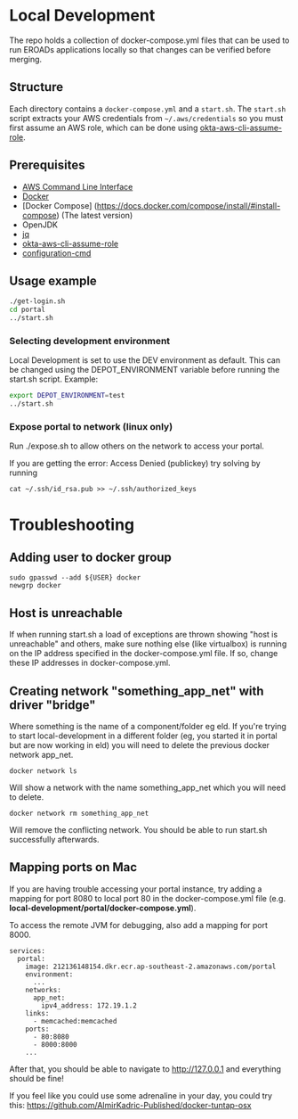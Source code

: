 # Local Development

The repo holds a collection of docker-compose.yml files that can be used to run
EROADs applications locally so that changes can be verified before merging.

## Structure

Each directory contains a `docker-compose.yml` and a `start.sh`. The `start.sh`
script extracts your AWS credentials from `~/.aws/credentials` so you must first
assume an AWS role, which can be done using
[okta-aws-cli-assume-role](https://github.com/eroad/okta-aws-cli-assume-role).

## Prerequisites
* [AWS Command Line Interface](https://aws.amazon.com/cli/)
* [Docker](https://www.docker.com/)
* [Docker Compose] (https://docs.docker.com/compose/install/#install-compose) (The latest version)
* OpenJDK
* [jq](https://stedolan.github.io/jq)
* [okta-aws-cli-assume-role](https://github.com/eroad/okta-aws-cli-assume-role)
* [configuration-cmd](https://github.com/eroad/configuration-cmd)

## Usage example

```bash
./get-login.sh
cd portal
../start.sh
```

### Selecting development environment
Local Development is set to use the DEV environment as default. This can be changed using the DEPOT_ENVIRONMENT variable before running the start.sh script. Example:
```bash
export DEPOT_ENVIRONMENT=test
../start.sh
```

### Expose portal to network (linux only)

Run ./expose.sh to allow others on the network to access your portal.

If you are getting the error: Access Denied (publickey) try solving by running

```
cat ~/.ssh/id_rsa.pub >> ~/.ssh/authorized_keys
```


# Troubleshooting

## Adding user to docker group
```
sudo gpasswd --add ${USER} docker
newgrp docker
```
## Host is unreachable 

If when running start.sh a load of exceptions are thrown showing "host is unreachable" and others, make sure nothing else (like virtualbox) is running on the IP address specified in the docker-compose.yml file. If so, change these IP addresses in docker-compose.yml.

## Creating network "something_app_net" with driver "bridge"

Where something is the name of a component/folder eg eld. If you're trying to start local-development in a different folder (eg, you started it in portal but are now working in eld) you will need to delete the previous docker network app_net.

```
docker network ls
```
Will show a network with the name something_app_net which you will need to delete.

```
docker network rm something_app_net
```
Will remove the conflicting network. You should be able to run start.sh successfully afterwards.


## Mapping ports on Mac
If you are having trouble accessing your portal instance, try adding a mapping for port 8080 to local port 80 in the docker-compose.yml file (e.g. **local-development/portal/docker-compose.yml**).

To access the remote JVM for debugging, also add a mapping for port 8000.
```
services:
  portal:
    image: 212136148154.dkr.ecr.ap-southeast-2.amazonaws.com/portal
    environment:
      ...
    networks:
      app_net:
        ipv4_address: 172.19.1.2
    links:
      - memcached:memcached
    ports:
      - 80:8080
      - 8000:8000
    ...
```
After that, you should be able to navigate to http://127.0.0.1 and everything should be fine!

If you feel like you could use some adrenaline in your day, you could try this:
https://github.com/AlmirKadric-Published/docker-tuntap-osx
